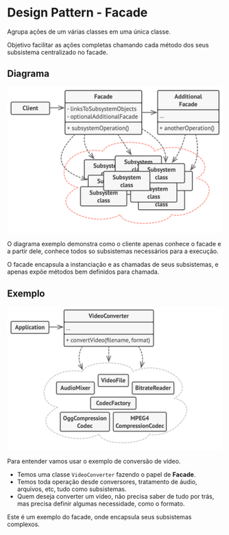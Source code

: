 ﻿# Design Pattern - Facade

Agrupa ações de um várias classes em uma única classe.

Objetivo facilitar as ações completas chamando cada método dos seus subsistema centralizado no facade.

## Diagrama
![](../../Image/Facade1.png)

O diagrama exemplo demonstra como o cliente apenas conhece o facade e a partir dele, conhece todos so subsistemas necessários para a execução.

O facade encapsula a instanciação e as chamadas de seus subsistemas, e apenas expõe métodos bem definidos para chamada.

## Exemplo
![](../../Image/FacadeExemplo.png)

Para entender vamos usar o exemplo de conversão de vídeo.
- Temos uma classe `VideoConverter` fazendo o papel de **Facade**.
- Temos toda operação desde conversores, tratamento de áudio, arquivos, etc, tudo como subsistemas.
- Quem deseja converter um vídeo, não precisa saber de tudo por trás, mas precisa definir algumas necessidade, como o formato.

Este é um exemplo do facade, onde encapsula seus subsistemas complexos.